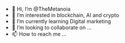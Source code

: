 - 👋 Hi, I’m @TheMetanoia
- 👀 I’m interested in blockchain, AI and crypto 
- 🌱 I’m currently learning Digital marketing
- 💞️ I’m looking to collaborate on ...
- 📫 How to reach me ...

<!---
TheMetanoia/TheMetanoia is a ✨ special ✨ repository because its `README.md` (this file) appears on your GitHub profile.
You can click the Preview link to take a look at your changes.
--->
